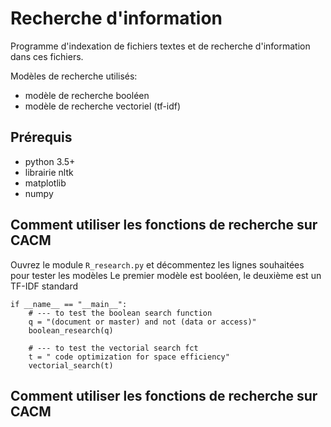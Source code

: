 # Recherche d'information

Programme d'indexation de fichiers textes et de recherche d'information dans ces fichiers.

Modèles de recherche utilisés:
* modèle de recherche booléen
* modèle de recherche vectoriel (tf-idf)


## Prérequis

* python 3.5+
* librairie nltk
* matplotlib
* numpy

## Comment utiliser les fonctions de recherche sur CACM

Ouvrez le module ```R_research.py``` et décommentez les lignes souhaitées pour tester les modèles
Le premier modèle est booléen, le deuxième est un TF-IDF standard

```
if __name__ == "__main__":
    # --- to test the boolean search function
    q = "(document or master) and not (data or access)"
    boolean_research(q)

    # --- to test the vectorial search fct
    t = " code optimization for space efficiency"
    vectorial_search(t)
```

## Comment utiliser les fonctions de recherche sur CACM